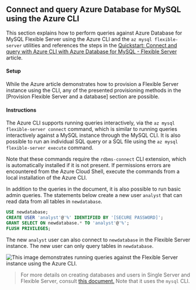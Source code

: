 ## Connect and query Azure Database for MySQL using the Azure CLI

This section explains how to perform queries against Azure Database for MySQL Flexible Server using the Azure CLI and the `az mysql flexible-server` utilities and references the steps in the [Quickstart: Connect and query with Azure CLI with Azure Database for MySQL - Flexible Server](https://docs.microsoft.com/azure/mysql/flexible-server/connect-azure-cli#create-a-database) article.

#### Setup

While the Azure article demonstrates how to provision a Flexible Server instance using the CLI, any of the presented provisioning methods in the [Provision Flexible Server and a database] section are possible.

#### Instructions

The Azure CLI supports running queries interactively, via the `az mysql flexible-server connect` command, which is similar to running queries interactively against a MySQL instance through the MySQL CLI. It is also possible to run an individual SQL query or a SQL file using the `az mysql flexible-server execute` command.

Note that these commands require the `rdbms-connect` CLI extension, which is automatically installed if it is not present. If permissions errors are encountered from the Azure Cloud Shell, execute the commands from a local installation of the Azure CLI.

In addition to the queries in the document, it is also possible to run basic admin queries. The statements below create a new user `analyst` that can read data from all tables in `newdatabase`.

```sql
USE newdatabase;
CREATE USER 'analyst'@'%' IDENTIFIED BY '[SECURE PASSWORD]';
GRANT SELECT ON newdatabase.* TO 'analyst'@'%';
FLUSH PRIVILEGES;
```

The new `analyst` user can also connect to `newdatabase` in the Flexible Server instance. The new user can only query tables in `newdatabase`.

![This image demonstrates running queries against the Flexible Server instance using the Azure CLI.](./media/analyst-query.png "Running an admin query from the Azure CLI")

> For more details on creating databases and users in Single Server and Flexible Server, consult [this document.](https://docs.microsoft.com/azure/mysql/howto-create-users?tabs=flexible-server) Note that it uses the `mysql` CLI.
